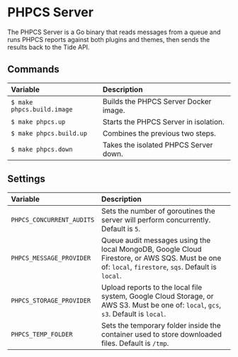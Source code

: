 # PHPCS Server

The PHPCS Server is a Go binary that reads messages from a queue and runs PHPCS 
reports against both plugins and themes, then sends the results back to the Tide API.

## Commands

| Variable | Description |
| :--- | :--- |
| `$ make phpcs.build.image` | Builds the PHPCS Server Docker image. |
| `$ make phpcs.up` | Starts the PHPCS Server in isolation. |
| `$ make phpcs.build.up` | Combines the previous two steps. |
| `$ make phpcs.down` | Takes the isolated PHPCS Server down. |

## Settings

| Variable | Description |
| :--- | :--- |
| `PHPCS_CONCURRENT_AUDITS` | Sets the number of goroutines the server will perform concurrently. Default is `5`. |
| `PHPCS_MESSAGE_PROVIDER` | Queue audit messages using the local MongoDB, Google Cloud Firestore, or AWS SQS. Must be one of: `local`, `firestore`, `sqs`. Default is `local`. |
| `PHPCS_STORAGE_PROVIDER` | Upload reports to the local file system, Google Cloud Storage, or AWS S3. Must be one of: `local`, `gcs`, `s3`. Default is `local`. |
| `PHPCS_TEMP_FOLDER` | Sets the temporary folder inside the container used to store downloaded files. Default is `/tmp`. |
